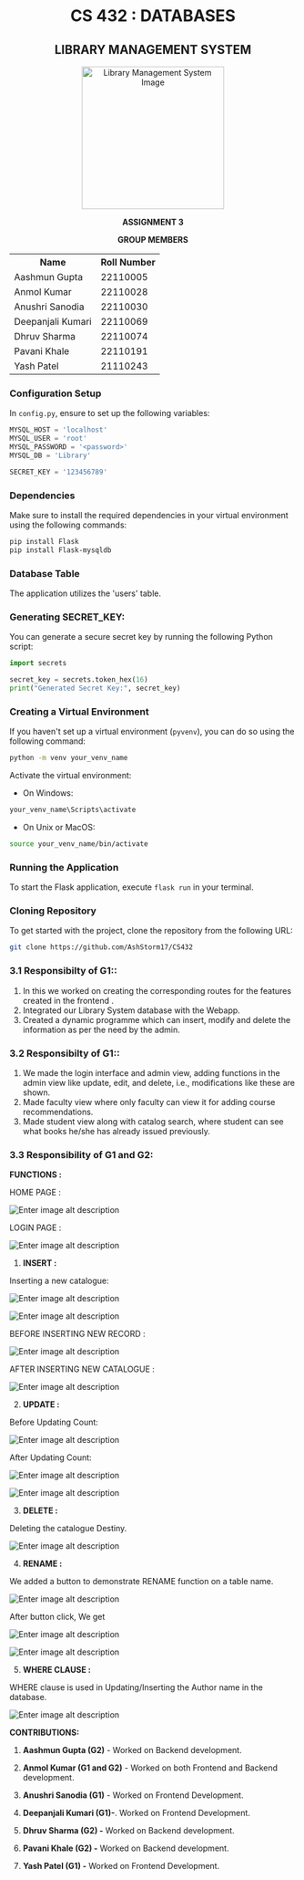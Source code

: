 <div style="text-align: center;">
    <h1>CS 432 : DATABASES</h1>
    <h2>LIBRARY MANAGEMENT SYSTEM</h2>
    <img src="Images/nmp_Image_1.png" width="250" height="250" alt="Library Management System Image">

**ASSIGNMENT 3**

**GROUP MEMBERS**
</div>
<table align="center" style="width: 70%;">
    <tr>
        <th>Name</th>
        <th>Roll Number</th>
    </tr>
    <tr>
        <td>Aashmun Gupta</td>
        <td>22110005</td>
    </tr>
    <tr>
        <td>Anmol Kumar</td>
        <td>22110028</td>
    </tr>
    <tr>
        <td>Anushri Sanodia</td>
        <td>22110030</td>
    </tr>
    <tr>
        <td>Deepanjali Kumari</td>
        <td>22110069</td>
    </tr>
    <tr>
        <td>Dhruv Sharma</td>
        <td>22110074</td>
    </tr>
    <tr>
        <td>Pavani Khale</td>
        <td>22110191</td>
    </tr>
    <tr>
        <td>Yash Patel</td>
        <td>21110243</td>
    </tr>
</table>

### Configuration Setup
In `config.py`, ensure to set up the following variables:

```python
MYSQL_HOST = 'localhost'
MYSQL_USER = 'root'
MYSQL_PASSWORD = '<password>'
MYSQL_DB = 'Library'

SECRET_KEY = '123456789'
```

### Dependencies
Make sure to install the required dependencies in your virtual environment using the following commands:

```bash
pip install Flask
pip install Flask-mysqldb
```

### Database Table
The application utilizes the 'users' table.

### Generating SECRET_KEY:
You can generate a secure secret key by running the following Python script:

```python
import secrets

secret_key = secrets.token_hex(16)
print("Generated Secret Key:", secret_key)
```

### Creating a Virtual Environment
If you haven't set up a virtual environment (`pyvenv`), you can do so using the following command:

```bash
python -m venv your_venv_name
```

Activate the virtual environment:

- On Windows:
```bash
your_venv_name\Scripts\activate
```
- On Unix or MacOS:
```bash
source your_venv_name/bin/activate
```

### Running the Application
To start the Flask application, execute `flask run` in your terminal.

### Cloning Repository
To get started with the project, clone the repository from the following URL:

```bash
git clone https://github.com/AshStorm17/CS432
```

### **3.1 Responsibilty of G1:**:
1. In this we worked on creating the corresponding routes for the features created in the frontend .
2. Integrated our Library System database with the Webapp.
3. Created a dynamic programme which can insert, modify and delete the information as per the need by the admin.


### **3.2 Responsibilty of G1:**:
1. We made the login interface and admin view, adding functions in the admin view like update, edit, and delete, i.e., modifications like these are shown.
2. Made faculty view where only faculty can view it for adding course recommendations.
3. Made student view along with catalog search, where student can see what books he/she has already issued previously.



### **3.3 Responsibility of G1 and G2:**

**FUNCTIONS :**

HOME PAGE :

![Enter image alt description](Images/ZE7_Image_2.png)

LOGIN PAGE :

![Enter image alt description](Images/aIP_Image_3.png)

1. **INSERT :**

Inserting a new catalogue:

![Enter image alt description](Images/NFF_Image_4.png)

![Enter image alt description](Images/zaX_Image_5.png)

BEFORE INSERTING NEW RECORD :

![Enter image alt description](Images/QGE_Image_6.png)

AFTER INSERTING NEW CATALOGUE :

![Enter image alt description](Images/XJB_Image_7.png)

2. **UPDATE  :**

Before Updating Count:

![Enter image alt description](Images/eXO_Image_8.png)

After Updating Count:

![Enter image alt description](Images/zEf_Image_9.png)

![Enter image alt description](Images/zHm_Image_10.png)

3. **DELETE :**

Deleting the catalogue Destiny.

![Enter image alt description](Images/Zqo_Image_11.png)

4. **RENAME :**

We added a button to demonstrate RENAME function on a table name.

![Enter image alt description](Images/eVN_Image_12.png)

After button click, We get

![Enter image alt description](Images/irj_Image_13.png)

![Enter image alt description](Images/K4y_Image_14.png)

5. **WHERE CLAUSE :**

WHERE clause is used in Updating/Inserting the Author name in the database.

![Enter image alt description](Images/jcY_Image_15.png)


**CONTRIBUTIONS:**

1. **Aashmun Gupta (G2)** -
Worked on Backend development.

2. **Anmol Kumar (G1 and G2)** -
Worked on both Frontend and Backend development.

3. **Anushri Sanodia (G1)** -
Worked on Frontend Development.

4. **Deepanjali Kumari (G1)-**.
Worked on Frontend Development.

5. **Dhruv Sharma (G2) -**
Worked on Backend development.

6. **Pavani Khale (G2) -**
Worked on Backend development.

7. **Yash Patel (G1) -**
Worked on Frontend Development.

